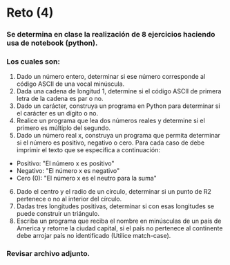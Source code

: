 # Reto (4)
### Se determina en clase la realización de 8 ejercicios haciendo usa de notebook (python). 
### Los cuales son:
1. Dado un número entero, determinar si ese número corresponde al código ASCII de una vocal minúscula.
2. Dada una cadena de longitud 1, determine si el código ASCII de primera letra de la cadena es par o no.
3. Dado un carácter, construya un programa en Python para determinar si el carácter es un dígito o no.
4. Realice un programa que lea dos números reales y determine si el primero es múltiplo del segundo.
5. Dado un número real x, construya un programa que permita determinar si el número es positivo, negativo o cero. Para cada caso de debe imprimir el texto que se especifica a continuación:
- Positivo: "El número x es positivo"
- Negativo: "El número x es negativo"
- Cero (0): "El número x es el neutro para la suma"
6. Dado el centro y el radio de un círculo, determinar si un punto de R2 pertenece o no al interior del círculo.
7. Dadas tres longitudes positivas, determinar si con esas longitudes se puede construir un triángulo.
8. Escriba un programa que reciba el nombre en minúsculas de un país de America y retorne la ciudad capital, si el país no pertenece al continente debe arrojar país no identificado (Utilice match-case).

### Revisar archivo adjunto.

